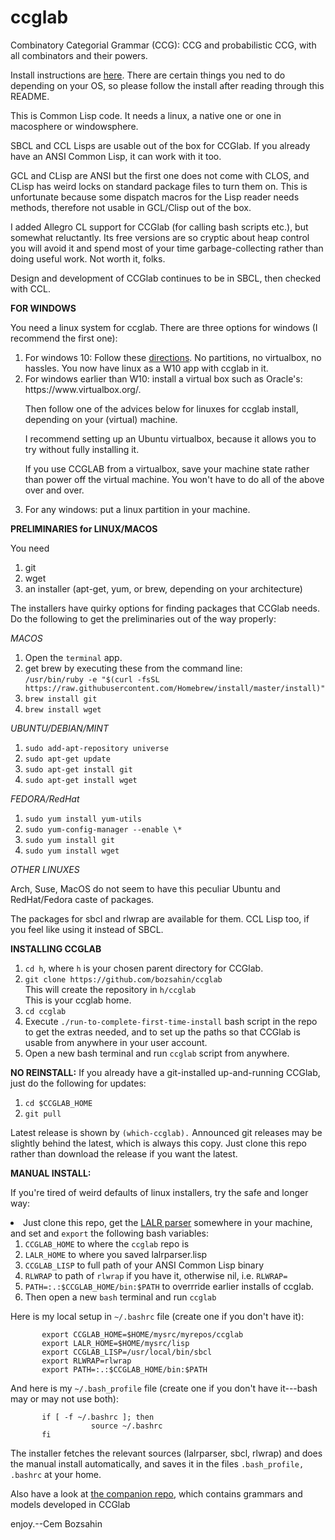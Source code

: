 # ccglab
Combinatory Categorial Grammar (CCG): CCG and probabilistic CCG, with all combinators and their powers.

Install instructions are <a href="#install">here</a>. There are certain things you ned to do depending
on your OS, so please follow the install after reading through this README.

           
This is Common Lisp code. It needs a linux, a native one or one in macosphere or windowsphere.

SBCL and CCL Lisps are usable out of the box for CCGlab. If you already have an ANSI Common Lisp, it can work with it too.

GCL and CLisp are ANSI but the first one does not come with CLOS, and CLisp has weird locks on standard package files to turn them on. This is unfortunate because some dispatch macros
for the Lisp reader needs methods, therefore not usable in GCL/Clisp out of the box.

I added Allegro CL support for CCGlab (for calling bash scripts etc.), but somewhat reluctantly. Its free versions are so cryptic about heap control 
you will avoid it and spend most of your time garbage-collecting rather than doing useful work. Not worth it, folks.

Design and development of CCGlab continues to be in SBCL, then checked with CCL. 

<b>FOR WINDOWS</b>

You need a linux system for ccglab. There are three options for windows (I recommend the first one):

<ol>
           <li> For windows 10: Follow these <a href="docs/windows10-directions.txt">directions</a>. No partitions, no virtualbox, no hassles. You now have linux as a W10 app with ccglab in it.
<li> For windows earlier than W10: install a virtual box such as Oracle's: https://www.virtualbox.org/.

Then follow one of the advices below for linuxes for ccglab install, depending on your (virtual) machine.

I recommend setting up an Ubuntu virtualbox, because it allows you to try without fully installing it.

If you use CCGLAB from a virtualbox, save your machine state rather than power off the virtual machine.
You won't have to do all of the above over and over.

<li>For any windows: put a linux partition in your machine.   
</ol>

<b>PRELIMINARIES for LINUX/MACOS</b>

You need
<ol>
<li> git
<li> wget
<li> an installer (apt-get, yum, or brew, depending on your architecture)
</ol>

The installers have quirky options for finding packages that CCGlab needs.
Do the following to get the preliminaries out of the way properly:

<em>MACOS</em>

<ol>
<li> Open the <code>terminal</code> app.
<li> get brew by executing these from the command line:
           <br> <code>/usr/bin/ruby -e "$(curl -fsSL https://raw.githubusercontent.com/Homebrew/install/master/install)"</code>
<li> <code>brew install git</code>
<li> <code>brew install wget</code>
</ol>


<em>UBUNTU/DEBIAN/MINT</em>

<ol>
<li> <code>sudo add-apt-repository universe</code>

<li> <code>sudo apt-get update</code>

<li> <code>sudo apt-get install git</code>

<li> <code>sudo apt-get install wget</code>
</ol>


<em>FEDORA/RedHat</em>


<ol>
<li> <code>sudo yum install yum-utils</code>
<li> <code>sudo yum-config-manager --enable \*</code>
<li> <code>sudo yum install git</code>
<li> <code>sudo yum install wget</code>
</ol>

<em>OTHER LINUXES</em>

Arch, Suse, MacOS do not seem to have this peculiar Ubuntu and RedHat/Fedora caste of packages. 

The packages for sbcl and rlwrap are available for them. CCL Lisp too, if you feel like using it instead of SBCL.

<a name="install">
           
<B>INSTALLING CCGLAB</B>

<ol>
<li> <code>cd h</code>, where <code>h</code> is your chosen parent directory for CCGlab.
<li> <code>git clone https://github.com/bozsahin/ccglab</code>
<br>This will create the repository in <code>h/ccglab</code>
<br>This is your ccglab home.
<li> <code>cd ccglab</code>
<li> Execute <code>./run-to-complete-first-time-install</code> bash script in the repo to get the extras needed, and to set up the paths so that CCGlab is usable from anywhere in your user account. <br>
<li> Open a new bash terminal and run <code>ccglab</code> script from anywhere.
</ol>

<b>NO REINSTALL:</b> If you already have a git-installed up-and-running CCGlab, just do the following for updates:

<ol>
<li><code>cd $CCGLAB_HOME</code>
<li><code>git pull</code>
</ol>

Latest release is shown by <code>(which-ccglab).</code> Announced git releases may be slightly behind the latest,
which is always this copy. Just clone this repo rather than download the release if you want the latest.

<B>MANUAL INSTALL:</B>

If you're tired of weird defaults of linux installers, try the safe and longer way:


<li> Just clone this repo, get the <a href="http://web.science.mq.edu.au/~mjohnson/code/lalrparser.lisp">LALR parser</a>
somewhere in your machine, and set and <code>export</code> the following bash variables:
<ol>
<li><code>CCGLAB_HOME</code> to where the <code>ccglab</code> repo is
<li><code>LALR_HOME</code> to where you saved lalrparser.lisp
<li><code>CCGLAB_LISP</code> to full path of your ANSI Common Lisp binary
<li><code>RLWRAP</code> to path of <code>rlwrap</code> if you have it, otherwise nil, i.e. <code>RLWRAP=</code>
<li><code>PATH=:.:$CCGLAB_HOME/bin:$PATH</code> to overrride earlier installs of ccglab.
<li> Then open a new <code>bash</code> terminal and run <code>ccglab</code>
</ol>

Here is my local setup in <code>~/.bashrc</code> file (create one if you don't have it):

           export CCGLAB_HOME=$HOME/mysrc/myrepos/ccglab
           export LALR_HOME=$HOME/mysrc/lisp
           export CCGLAB_LISP=/usr/local/bin/sbcl
           export RLWRAP=rlwrap
           export PATH=:.:$CCGLAB_HOME/bin:$PATH 
           
And here is my <code>~/.bash_profile</code> file (create one if you don't have it---bash may or may not use both):

           if [ -f ~/.bashrc ]; then
                      source ~/.bashrc
           fi

The installer fetches the relevant sources (lalrparser, sbcl, rlwrap) and does the manual install automatically, and saves it in the files <code>.bash_profile, .bashrc</code> at your home.

Also have a look at <a href="https://github.com/bozsahin/ccglab-database">the companion repo</a>, which contains grammars and models developed in CCGlab

enjoy.--Cem Bozsahin
